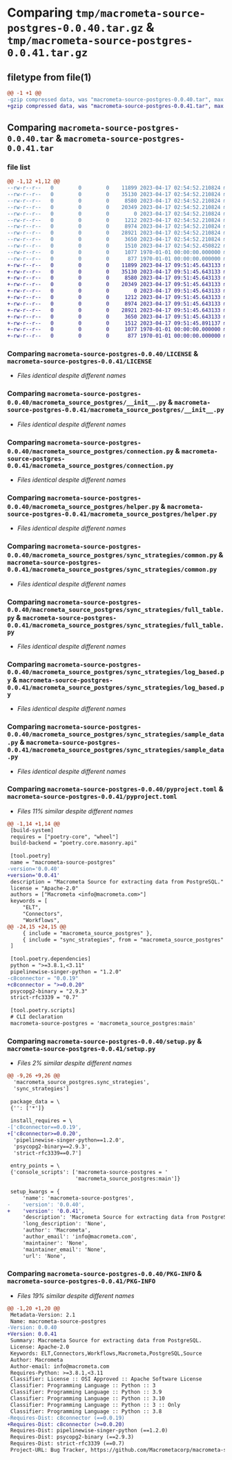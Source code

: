 # Comparing `tmp/macrometa-source-postgres-0.0.40.tar.gz` & `tmp/macrometa-source-postgres-0.0.41.tar.gz`

## filetype from file(1)

```diff
@@ -1 +1 @@
-gzip compressed data, was "macrometa-source-postgres-0.0.40.tar", max compression
+gzip compressed data, was "macrometa-source-postgres-0.0.41.tar", max compression
```

## Comparing `macrometa-source-postgres-0.0.40.tar` & `macrometa-source-postgres-0.0.41.tar`

### file list

```diff
@@ -1,12 +1,12 @@
--rw-r--r--   0        0        0    11899 2023-04-17 02:54:52.210824 macrometa-source-postgres-0.0.40/LICENSE
--rw-r--r--   0        0        0    35130 2023-04-17 02:54:52.210824 macrometa-source-postgres-0.0.40/macrometa_source_postgres/__init__.py
--rw-r--r--   0        0        0     8580 2023-04-17 02:54:52.210824 macrometa-source-postgres-0.0.40/macrometa_source_postgres/connection.py
--rw-r--r--   0        0        0    20349 2023-04-17 02:54:52.210824 macrometa-source-postgres-0.0.40/macrometa_source_postgres/helper.py
--rw-r--r--   0        0        0        0 2023-04-17 02:54:52.210824 macrometa-source-postgres-0.0.40/macrometa_source_postgres/sync_strategies/__init__.py
--rw-r--r--   0        0        0     1212 2023-04-17 02:54:52.210824 macrometa-source-postgres-0.0.40/macrometa_source_postgres/sync_strategies/common.py
--rw-r--r--   0        0        0     8974 2023-04-17 02:54:52.210824 macrometa-source-postgres-0.0.40/macrometa_source_postgres/sync_strategies/full_table.py
--rw-r--r--   0        0        0    28921 2023-04-17 02:54:52.210824 macrometa-source-postgres-0.0.40/macrometa_source_postgres/sync_strategies/log_based.py
--rw-r--r--   0        0        0     3650 2023-04-17 02:54:52.210824 macrometa-source-postgres-0.0.40/macrometa_source_postgres/sync_strategies/sample_data.py
--rw-r--r--   0        0        0     1510 2023-04-17 02:54:52.450822 macrometa-source-postgres-0.0.40/pyproject.toml
--rw-r--r--   0        0        0     1077 1970-01-01 00:00:00.000000 macrometa-source-postgres-0.0.40/setup.py
--rw-r--r--   0        0        0      877 1970-01-01 00:00:00.000000 macrometa-source-postgres-0.0.40/PKG-INFO
+-rw-r--r--   0        0        0    11899 2023-04-17 09:51:45.643133 macrometa-source-postgres-0.0.41/LICENSE
+-rw-r--r--   0        0        0    35130 2023-04-17 09:51:45.643133 macrometa-source-postgres-0.0.41/macrometa_source_postgres/__init__.py
+-rw-r--r--   0        0        0     8580 2023-04-17 09:51:45.643133 macrometa-source-postgres-0.0.41/macrometa_source_postgres/connection.py
+-rw-r--r--   0        0        0    20349 2023-04-17 09:51:45.643133 macrometa-source-postgres-0.0.41/macrometa_source_postgres/helper.py
+-rw-r--r--   0        0        0        0 2023-04-17 09:51:45.643133 macrometa-source-postgres-0.0.41/macrometa_source_postgres/sync_strategies/__init__.py
+-rw-r--r--   0        0        0     1212 2023-04-17 09:51:45.643133 macrometa-source-postgres-0.0.41/macrometa_source_postgres/sync_strategies/common.py
+-rw-r--r--   0        0        0     8974 2023-04-17 09:51:45.643133 macrometa-source-postgres-0.0.41/macrometa_source_postgres/sync_strategies/full_table.py
+-rw-r--r--   0        0        0    28921 2023-04-17 09:51:45.643133 macrometa-source-postgres-0.0.41/macrometa_source_postgres/sync_strategies/log_based.py
+-rw-r--r--   0        0        0     3650 2023-04-17 09:51:45.643133 macrometa-source-postgres-0.0.41/macrometa_source_postgres/sync_strategies/sample_data.py
+-rw-r--r--   0        0        0     1512 2023-04-17 09:51:45.891137 macrometa-source-postgres-0.0.41/pyproject.toml
+-rw-r--r--   0        0        0     1077 1970-01-01 00:00:00.000000 macrometa-source-postgres-0.0.41/setup.py
+-rw-r--r--   0        0        0      877 1970-01-01 00:00:00.000000 macrometa-source-postgres-0.0.41/PKG-INFO
```

### Comparing `macrometa-source-postgres-0.0.40/LICENSE` & `macrometa-source-postgres-0.0.41/LICENSE`

 * *Files identical despite different names*

### Comparing `macrometa-source-postgres-0.0.40/macrometa_source_postgres/__init__.py` & `macrometa-source-postgres-0.0.41/macrometa_source_postgres/__init__.py`

 * *Files identical despite different names*

### Comparing `macrometa-source-postgres-0.0.40/macrometa_source_postgres/connection.py` & `macrometa-source-postgres-0.0.41/macrometa_source_postgres/connection.py`

 * *Files identical despite different names*

### Comparing `macrometa-source-postgres-0.0.40/macrometa_source_postgres/helper.py` & `macrometa-source-postgres-0.0.41/macrometa_source_postgres/helper.py`

 * *Files identical despite different names*

### Comparing `macrometa-source-postgres-0.0.40/macrometa_source_postgres/sync_strategies/common.py` & `macrometa-source-postgres-0.0.41/macrometa_source_postgres/sync_strategies/common.py`

 * *Files identical despite different names*

### Comparing `macrometa-source-postgres-0.0.40/macrometa_source_postgres/sync_strategies/full_table.py` & `macrometa-source-postgres-0.0.41/macrometa_source_postgres/sync_strategies/full_table.py`

 * *Files identical despite different names*

### Comparing `macrometa-source-postgres-0.0.40/macrometa_source_postgres/sync_strategies/log_based.py` & `macrometa-source-postgres-0.0.41/macrometa_source_postgres/sync_strategies/log_based.py`

 * *Files identical despite different names*

### Comparing `macrometa-source-postgres-0.0.40/macrometa_source_postgres/sync_strategies/sample_data.py` & `macrometa-source-postgres-0.0.41/macrometa_source_postgres/sync_strategies/sample_data.py`

 * *Files identical despite different names*

### Comparing `macrometa-source-postgres-0.0.40/pyproject.toml` & `macrometa-source-postgres-0.0.41/pyproject.toml`

 * *Files 11% similar despite different names*

```diff
@@ -1,14 +1,14 @@
 [build-system]
 requires = ["poetry-core", "wheel"]
 build-backend = "poetry.core.masonry.api"
 
 [tool.poetry]
 name = "macrometa-source-postgres"
-version='0.0.40'
+version='0.0.41'
 description = "Macrometa Source for extracting data from PostgreSQL."
 license = "Apache-2.0"
 authors = ["Macrometa <info@macrometa.com>"]
 keywords = [
     "ELT",
     "Connectors",
     "Workflows",
@@ -24,15 +24,15 @@
     { include = "macrometa_source_postgres" },
     { include = "sync_strategies", from = "macrometa_source_postgres" }
 ]
 
 [tool.poetry.dependencies]
 python = ">=3.8.1,<3.11"
 pipelinewise-singer-python = "1.2.0"
-c8connector = "0.0.19"
+c8connector = ">=0.0.20"
 psycopg2-binary = "2.9.3"
 strict-rfc3339 = "0.7"
 
 [tool.poetry.scripts]
 # CLI declaration
 macrometa-source-postgres = 'macrometa_source_postgres:main'
```

### Comparing `macrometa-source-postgres-0.0.40/setup.py` & `macrometa-source-postgres-0.0.41/setup.py`

 * *Files 2% similar despite different names*

```diff
@@ -9,26 +9,26 @@
  'macrometa_source_postgres.sync_strategies',
  'sync_strategies']
 
 package_data = \
 {'': ['*']}
 
 install_requires = \
-['c8connector==0.0.19',
+['c8connector>=0.0.20',
  'pipelinewise-singer-python==1.2.0',
  'psycopg2-binary==2.9.3',
  'strict-rfc3339==0.7']
 
 entry_points = \
 {'console_scripts': ['macrometa-source-postgres = '
                      'macrometa_source_postgres:main']}
 
 setup_kwargs = {
     'name': 'macrometa-source-postgres',
-    'version': '0.0.40',
+    'version': '0.0.41',
     'description': 'Macrometa Source for extracting data from PostgreSQL.',
     'long_description': 'None',
     'author': 'Macrometa',
     'author_email': 'info@macrometa.com',
     'maintainer': 'None',
     'maintainer_email': 'None',
     'url': 'None',
```

### Comparing `macrometa-source-postgres-0.0.40/PKG-INFO` & `macrometa-source-postgres-0.0.41/PKG-INFO`

 * *Files 19% similar despite different names*

```diff
@@ -1,20 +1,20 @@
 Metadata-Version: 2.1
 Name: macrometa-source-postgres
-Version: 0.0.40
+Version: 0.0.41
 Summary: Macrometa Source for extracting data from PostgreSQL.
 License: Apache-2.0
 Keywords: ELT,Connectors,Workflows,Macrometa,PostgreSQL,Source
 Author: Macrometa
 Author-email: info@macrometa.com
 Requires-Python: >=3.8.1,<3.11
 Classifier: License :: OSI Approved :: Apache Software License
 Classifier: Programming Language :: Python :: 3
 Classifier: Programming Language :: Python :: 3.9
 Classifier: Programming Language :: Python :: 3.10
 Classifier: Programming Language :: Python :: 3 :: Only
 Classifier: Programming Language :: Python :: 3.8
-Requires-Dist: c8connector (==0.0.19)
+Requires-Dist: c8connector (>=0.0.20)
 Requires-Dist: pipelinewise-singer-python (==1.2.0)
 Requires-Dist: psycopg2-binary (==2.9.3)
 Requires-Dist: strict-rfc3339 (==0.7)
 Project-URL: Bug Tracker, https://github.com/Macrometacorp/macrometa-source-postgres/issues
```

